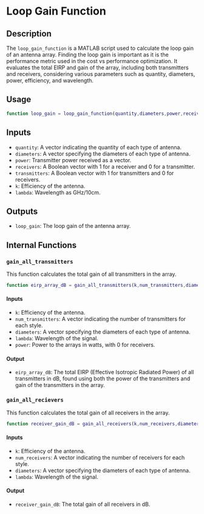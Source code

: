 # Loop Gain Function

## Description
The `loop_gain_function` is a MATLAB script used to calculate the loop gain of an antenna array. Finding the loop gain is important as it is the performance metric used in the cost vs performance optimization. It evaluates the total EIRP and gain of the array, including both transmitters and receivers, considering various parameters such as quantity, diameters, power, efficiency, and wavelength.

## Usage
```matlab
function loop_gain = loop_gain_function(quantity,diameters,power,receivers,transmitters,k,lambda)
```

## Inputs
- `quantity`: A vector indicating the quantity of each type of antenna.
- `diameters`: A vector specifying the diameters of each type of antenna.
- `power`: Transmitter power received as a vector.
- `receivers`: A Boolean vector with 1 for a receiver and 0 for a transmitter.
- `transmitters`: A Boolean vector with 1 for transmitters and 0 for receivers.
- `k`: Efficiency of the antenna.
- `lambda`: Wavelength as GHz/10cm.

## Outputs
- `loop_gain`: The loop gain of the antenna array.

## Internal Functions

### `gain_all_transmitters`
This function calculates the total gain of all transmitters in the array.

```matlab
function eirp_array_dB = gain_all_transmitters(k,num_transmitters,diameters,lambda,power)
```

#### Inputs
- `k`: Efficiency of the antenna.
- `num_transmitters`: A vector indicating the number of transmitters for each style.
- `diameters`: A vector specifying the diameters of each type of antenna.
- `lambda`: Wavelength of the signal.
- `power`: Power to the arrays in watts, with 0 for receivers.

#### Output
- `eirp_array_dB`: The total EIRP (Effective Isotropic Radiated Power) of all transmitters in dB, found using both the power of the transmitters and gain of the transmitters in the array.

### `gain_all_recievers`
This function calculates the total gain of all receivers in the array.

```matlab
function receiver_gain_dB = gain_all_receivers(k,num_receivers,diameters,lambda)
```

#### Inputs
- `k`: Efficiency of the antenna.
- `num_receivers`: A vector indicating the number of receivers for each style.
- `diameters`: A vector specifying the diameters of each type of antenna.
- `lambda`: Wavelength of the signal.

#### Output
- `receiver_gain_dB`: The total gain of all receivers in dB.
```

